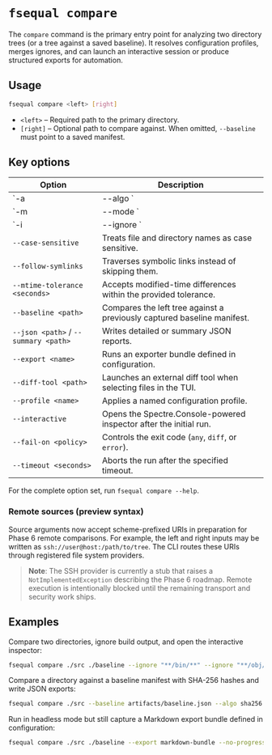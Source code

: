 # `fsequal compare`

The `compare` command is the primary entry point for analyzing two directory trees (or a tree against a saved baseline). It resolves configuration profiles, merges ignores, and can launch an interactive session or produce structured exports for automation.

## Usage

```bash
fsequal compare <left> [right]
```

- `<left>` – Required path to the primary directory.
- `[right]` – Optional path to compare against. When omitted, `--baseline` must point to a saved manifest.

## Key options

| Option | Description |
| --- | --- |
| `-a|--algo <name>` | Adds a hash algorithm (`crc32`, `sha256`, `md5`, `xxh64`). Repeat to add multiple algorithms. |
| `-m|--mode <mode>` | Sets the comparison mode (`quick` or `hash`). Defaults to `quick`. |
| `-i|--ignore <pattern>` | Adds glob patterns (e.g. `**/bin/**`) to exclude. Repeat to specify multiple patterns. |
| `--case-sensitive` | Treats file and directory names as case sensitive. |
| `--follow-symlinks` | Traverses symbolic links instead of skipping them. |
| `--mtime-tolerance <seconds>` | Accepts modified-time differences within the provided tolerance. |
| `--baseline <path>` | Compares the left tree against a previously captured baseline manifest. |
| `--json <path>` / `--summary <path>` | Writes detailed or summary JSON reports. |
| `--export <name>` | Runs an exporter bundle defined in configuration. |
| `--diff-tool <path>` | Launches an external diff tool when selecting files in the TUI. |
| `--profile <name>` | Applies a named configuration profile. |
| `--interactive` | Opens the Spectre.Console-powered inspector after the initial run. |
| `--fail-on <policy>` | Controls the exit code (`any`, `diff`, or `error`). |
| `--timeout <seconds>` | Aborts the run after the specified timeout. |

For the complete option set, run `fsequal compare --help`.

### Remote sources (preview syntax)

Source arguments now accept scheme-prefixed URIs in preparation for Phase 6 remote comparisons. For example, the left and right inputs may be written as `ssh://user@host:/path/to/tree`. The CLI routes these URIs through registered file system providers.

> **Note**: The SSH provider is currently a stub that raises a `NotImplementedException` describing the Phase 6 roadmap. Remote execution is intentionally blocked until the remaining transport and security work ships.

## Examples

Compare two directories, ignore build output, and open the interactive inspector:

```bash
fsequal compare ./src ./baseline --ignore "**/bin/**" --ignore "**/obj/**" --interactive
```

Compare a directory against a baseline manifest with SHA-256 hashes and write JSON exports:

```bash
fsequal compare ./src --baseline artifacts/baseline.json --algo sha256 --json artifacts/report.json --summary artifacts/summary.json
```

Run in headless mode but still capture a Markdown export bundle defined in configuration:

```bash
fsequal compare ./src ./baseline --export markdown-bundle --no-progress
```
